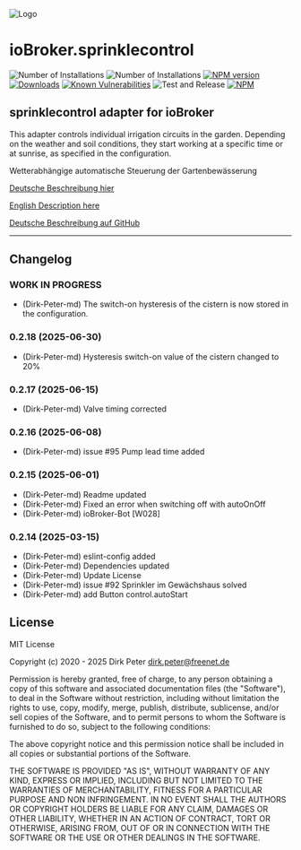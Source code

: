![Logo](admin/sprinklecontrol.png)
# ioBroker.sprinklecontrol



![Number of Installations](http://iobroker.live/badges/sprinklecontrol-installed.svg) 
![Number of Installations](http://iobroker.live/badges/sprinklecontrol-stable.svg)
[![NPM version](http://img.shields.io/npm/v/iobroker.sprinklecontrol.svg)](https://www.npmjs.com/package/iobroker.sprinklecontrol)
[![Downloads](https://img.shields.io/npm/dm/iobroker.sprinklecontrol.svg)](https://www.npmjs.com/package/iobroker.sprinklecontrol)
[![Known Vulnerabilities](https://snyk.io/test/github/Dirk-Peter-md/ioBroker.sprinklecontrol/badge.svg)](https://snyk.io/test/github/Dirk-Peter-md/ioBroker.sprinklecontrol)
![Test and Release](https://github.com/Dirk-Peter-md/ioBroker.sprinklecontrol/workflows/Test%20and%20Release/badge.svg)
[![NPM](https://nodei.co/npm/iobroker.sprinklecontrol.png?downloads=true)](https://nodei.co/npm/iobroker.sprinklecontrol/)


## sprinklecontrol adapter for ioBroker

This adapter controls individual irrigation circuits in the garden. Depending on the weather and soil conditions, they start working at a specific time or at sunrise, as specified in the configuration.

Wetterabhängige automatische Steuerung der Gartenbewässerung

[Deutsche Beschreibung hier](docs/de/sprinklecontrol.md)

[English Description here](docs/en/sprinklecontrol.md)

[Deutsche Beschreibung auf GitHub](https://github.com/Dirk-Peter-md/ioBroker.sprinklecontrol/blob/master/docs/de/sprinklecontrol.md)

*************************************************************************************************************************************


## Changelog

<!--
  Placeholder for the next version (at the beginning of the line):
  ### **WORK IN PROGRESS**
-->

 ### **WORK IN PROGRESS**
* (Dirk-Peter-md) The switch-on hysteresis of the cistern is now stored in the configuration.

### 0.2.18 (2025-06-30)
* (Dirk-Peter-md) Hysteresis switch-on value of the cistern changed to 20%

### 0.2.17 (2025-06-15)
* (Dirk-Peter-md) Valve timing corrected

### 0.2.16 (2025-06-08)
* (Dirk-Peter-md) issue #95 Pump lead time added

### 0.2.15 (2025-06-01)
* (Dirk-Peter-md) Readme updated
* (Dirk-Peter-md) Fixed an error when switching off with autoOnOff
* (Dirk-Peter-md) ioBroker-Bot [W028]

### 0.2.14 (2025-03-15)
* (Dirk-Peter-md) eslint-config added
* (Dirk-Peter-md) Dependencies updated
* (Dirk-Peter-md) Update License
* (Dirk-Peter-md) issue #92 Sprinkler im Gewächshaus solved
* (Dirk-Peter-md) add Button control.autoStart

## License
MIT License

Copyright (c) 2020 - 2025     Dirk Peter     <dirk.peter@freenet.de>

Permission is hereby granted, free of charge, to any person obtaining a copy
of this software and associated documentation files (the "Software"), to deal
in the Software without restriction, including without limitation the rights
to use, copy, modify, merge, publish, distribute, sublicense, and/or sell
copies of the Software, and to permit persons to whom the Software is
furnished to do so, subject to the following conditions:

The above copyright notice and this permission notice shall be included in all
copies or substantial portions of the Software.

THE SOFTWARE IS PROVIDED "AS IS", WITHOUT WARRANTY OF ANY KIND, EXPRESS OR
IMPLIED, INCLUDING BUT NOT LIMITED TO THE WARRANTIES OF MERCHANTABILITY,
FITNESS FOR A PARTICULAR PURPOSE AND NON INFRINGEMENT. IN NO EVENT SHALL THE
AUTHORS OR COPYRIGHT HOLDERS BE LIABLE FOR ANY CLAIM, DAMAGES OR OTHER
LIABILITY, WHETHER IN AN ACTION OF CONTRACT, TORT OR OTHERWISE, ARISING FROM,
OUT OF OR IN CONNECTION WITH THE SOFTWARE OR THE USE OR OTHER DEALINGS IN THE
SOFTWARE.
